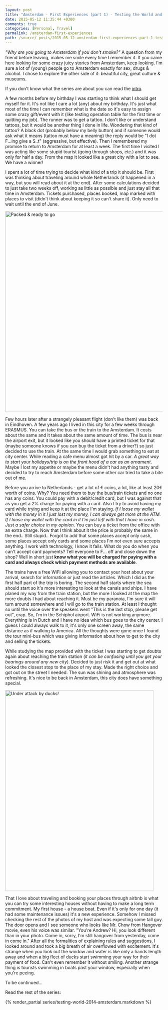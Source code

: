 ```yaml
---
layout: post
title: "Amsterdam - First Experiences (part 1) - Testing the World and Looking for Home series"
date: 2015-05-12 11:35:44 +0300
comments: true
categories: [Personal, Travel]
permalink: /amsterdam-first-experiences
path: /source/_posts/2015-05-12-amsterdam-first-experiences-part-1-testing-the-world-and-looking-for-home-series.markdown
---
```


*"Why are you going to Amsterdam if you don't smoke?"* A question from my friend before leaving, makes me smile every time I remember it. If you came here looking for some crazy juicy stories from Amsterdam, keep looking. I'm sure a lot of (young) people go to Amsterdam exactly for sex, drugs & alcohol. I chose to explore the other side of it: beautiful city, great culture & museums.

If you don't know what the series are about you can read the [intro](/testing-world-series-intro).


A few months before my birthday I was starting to think what I should get myself for it. It's not like I care a lot (any) about my birthday. It's just what most of the time I can remember what is the date so it's easy to assign some crazy gift/event with it (like testing operation table for the first time or quitting my job). The runner was to get a tattoo. I don't like or understand tattoos, but it would be another thing I done in life. Wondering that kind of tattoo? A black dot (probably below my belly button) and if someone would ask what it means (tattoo must have a meaning) the reply would be "I dot F...ing give a S..t" (aggressive, but effective). Then I remembered my promise to return to Amsterdam for at least a week. The first time I visited I was acting like some stupid tourist (going through shops, etc.) and it was only for half a day. From the map it looked like a great city with a lot to see. We have a winner!


I spent a lot of time trying to decide what kind of a trip it should be. First was thinking about traveling around whole Netherlands (it happened in a way, but you will read about it at the end). After some calculations decided to just take two weeks off, working as little as possible and just stay all that time in Amsterdam. Tickets purchased, places booked, map marked with places to visit (didn't think about keeping it so can't share it). Only need to wait until the end of June.

<a href="https://www.flickr.com/photos/ifdattic/17521426095" title="Packed &amp; ready to go by Andrew Marcinkevičius, on Flickr"><img src="https://c2.staticflickr.com/8/7683/17521426095_e7069aa254_z.jpg" width="637" height="640" alt="Packed &amp; ready to go"></a>


Few hours later after a strangely pleasant flight (don't like them) was back in Eindhoven. A few years ago I lived in this city for a few weeks through ERASMUS. You can take the bus or the train to the Amsterdam. It costs about the same and it takes about the same amount of time. The bus is near the airport exit, but it looked like you should have a printed ticket for that (maybe someone knows if you can buy the ticket from a driver?) so just decided to use the train. At the same time I would grab something to eat at city center. While reading a cafe menu almost got hit by a car. *A great way to start your holidays/trip is on the front hood of a car as an ornament*. Maybe I lost my appetite or maybe the menu didn't had anything tasty and decided to try to reach Amsterdam before some other car tried to take a bite out of me.


Before you arrive to Netherlands - get a lot of € coins, a lot, like at least 20€ worth of coins. Why? You need them to buy the bus/train tickets and no one has any coins. You could pay with a debit/credit card, but I was against that as you get a 2% charge for paying with a card. Also I try to avoid having my card while trying and keep it at the place I'm staying. *If I loose my wallet with the money in it I just lost my money, I can always get more at the ATM. If I loose my wallet with the card in it I'm just left with that I have in cash. Just a safer choice in my opinion*. You can buy a ticket from the office with an extra charge. Now that I think about it the price is probably the same in the end.. Still stupid.. Forgot to add that some places accept only cash, some places accept only cards and some places I'm not even sure accepts anything. I work with technology, I know it fails. What do you do when you can't accept card payments? Tell everyone to F... off and close down the shop? Well in short just **know what you will be charged for paying with a card and always check which payment methods are available**.


The trains have a free WiFi allowing you to contact your host about your arrival, search for information or just read the articles. Which I did as the first half part of the trip is boring. The second half starts where the sea should start so it's more interesting to look at the canals and ships. I have planed my way from the train station, but the more I looked at the map the more doubts I had about reaching it. Must be my paranoia, I'm sure it will turn around somewhere and I will go to the train station. At least I thought so until the voice over the speakers went "This is the last stop, please get out", crap. So, I'm in the Schiphol airport. WiFi is not working anymore. Everything is in Dutch and I have no idea which bus goes to the city center. I guess I could always walk to it, it's only one screen away, the same distance as if walking to America. All the thoughts were gone once I found the tour mini-bus which was giving information about how to get to the city and selling the tickets.


While studying the map provided with the ticket I was starting to get doubts again about reaching the train station (*it can be confusing until you get your bearings around any new city*). Decided to just risk it and get out at what looked the closest stop to the place of my stay. Made the right choice and got out on the street I needed. The sun was shining and atmosphere was refreshing. It's nice to be back in Amsterdam, this city does have something special.

<a href="https://www.flickr.com/photos/ifdattic/16901067473" title="Under attack by ducks! by Andrew Marcinkevičius, on Flickr"><img src="https://c2.staticflickr.com/6/5329/16901067473_b3f0ea1c0c_z.jpg" width="474" height="640" alt="Under attack by ducks!"></a>


That I love about traveling and booking your places through airbnb is what you can try some interesting houses without having to make a long term commitment. My first house - a house boat. Even if it's only for one day (it had some maintenance issues) it's a new experience. Somehow I missed checking the rest of the photos of my host and was expecting some tall guy. The door opens and I see someone who looks like Mr. Chow from Hangover movie, even his voice was similar. "You're Andrew? Hi, you look different than in your photo. Come in, sorry, I'm still hangover from yesterday, come in come in." After all the formalities of explaining rules and suggestions, I looked around and took a big breath of air overflowed with excitement. It's strange when you look out the window and water is like only a hands length away and when a big fleet of ducks start swimming your way for their payment of food. Can't even remember it without smiling. Another strange thing is tourists swimming in boats past your window, especially when you're peeing.

To be continued...

Read the rest of the series:

{% render_partial series/testing-world-2014-amsterdam.markdown %}
